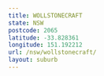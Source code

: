 ```yaml
---
title: WOLLSTONECRAFT
state: NSW
postcode: 2065
latitude: -33.828361
longitude: 151.192212
url: /nsw/wollstonecraft/
layout: suburb
---
```

